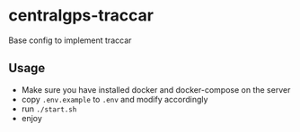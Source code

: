 # centralgps-traccar

Base config to implement traccar

## Usage

- Make sure you have installed docker and docker-compose on the server
- copy `.env.example` to `.env` and modify accordingly
- run `./start.sh`
- enjoy
